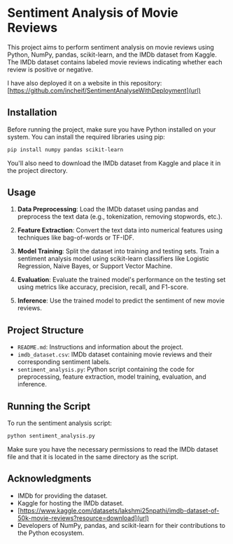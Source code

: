 # Sentiment Analysis of Movie Reviews

This project aims to perform sentiment analysis on movie reviews using Python, NumPy, pandas, scikit-learn, and the IMDb dataset from Kaggle. The IMDb dataset contains labeled movie reviews indicating whether each review is positive or negative.

I have also deployed it on a website in this repository: [https://github.com/incheif/SentimentAnalyseWithDeployment](url)
## Installation

Before running the project, make sure you have Python installed on your system. You can install the required libraries using pip:

```bash
pip install numpy pandas scikit-learn
```

You'll also need to download the IMDb dataset from Kaggle and place it in the project directory.

## Usage

1. **Data Preprocessing**: Load the IMDb dataset using pandas and preprocess the text data (e.g., tokenization, removing stopwords, etc.).

2. **Feature Extraction**: Convert the text data into numerical features using techniques like bag-of-words or TF-IDF.

3. **Model Training**: Split the dataset into training and testing sets. Train a sentiment analysis model using scikit-learn classifiers like Logistic Regression, Naive Bayes, or Support Vector Machine.

4. **Evaluation**: Evaluate the trained model's performance on the testing set using metrics like accuracy, precision, recall, and F1-score.

5. **Inference**: Use the trained model to predict the sentiment of new movie reviews.

## Project Structure

- `README.md`: Instructions and information about the project.
- `imdb_dataset.csv`: IMDb dataset containing movie reviews and their corresponding sentiment labels.
- `sentiment_analysis.py`: Python script containing the code for preprocessing, feature extraction, model training, evaluation, and inference.

## Running the Script

To run the sentiment analysis script:

```bash
python sentiment_analysis.py
```

Make sure you have the necessary permissions to read the IMDb dataset file and that it is located in the same directory as the script.

## Acknowledgments

- IMDb for providing the dataset.
- Kaggle for hosting the IMDb dataset.
- [https://www.kaggle.com/datasets/lakshmi25npathi/imdb-dataset-of-50k-movie-reviews?resource=download](url)
- Developers of NumPy, pandas, and scikit-learn for their contributions to the Python ecosystem.

